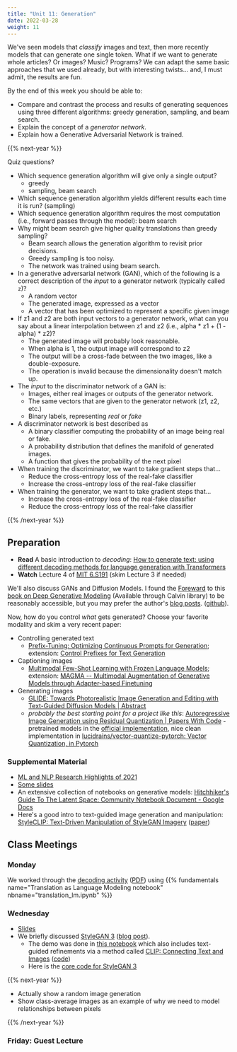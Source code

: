 ```yaml
---
title: "Unit 11: Generation"
date: 2022-03-28
weight: 11
---
```


We've seen models that *classify* images and text, then more recently models that can generate one single token. What if we want to generate whole articles? Or images? Music? Programs? We can adapt the same basic approaches that we used already, but with interesting twists... and, I must admit, the results are fun.

By the end of this week you should be able to:

- Compare and contrast the process and results of generating sequences using three different algorithms: greedy generation, sampling, and beam search.
- Explain the concept of a *generator network*.
- Explain how a Generative Adversarial Network is trained.

{{% next-year %}}

Quiz questions?

- Which sequence generation algorithm will give only a single output?
  - greedy
  - sampling, beam search
- Which sequence generation algorithm yields different results each time it is run? (sampling)
- Which sequence generation algorithm requires the most computation (i.e., forward passes through the model): beam search
- Why might beam search give higher quality translations than greedy sampling?
  - Beam search allows the generation algorithm to revisit prior decisions.
  - Greedy sampling is too noisy.
  - The network was trained using beam search.
- In a generative adversarial network (GAN), which of the following is a correct description of the *input* to a generator network (typically called `z`)?
  - A random vector
  - The generated image, expressed as a vector
  - A vector that has been optimized to represent a specific given image
- If z1 and z2 are both input vectors to a generator network, what can you say about a linear interpolation between z1 and z2 (i.e., alpha * z1 + (1 - alpha) * z2)?
  - The generated image will probably look reasonable.
  - When alpha is 1, the output image will correspond to z2
  - The output will be a cross-fade between the two images, like a double-exposure.
  - The operation is invalid because the dimensionality doesn't match up.
- The *input* to the discriminator network of a GAN is:
  - Images, either real images or outputs of the generator network. 
  - The same vectors that are given to the generator network (z1, z2, etc.)
  - Binary labels, representing *real* or *fake*
- A discriminator network is best described as
  - A binary classifier computing the probability of an image being real or fake.
  - A probability distribution that defines the manifold of generated images.
  - A function that gives the probability of the next pixel
- When training the discriminator, we want to take gradient steps that...
  - Reduce the cross-entropy loss of the real-fake classifier
  - Increase the cross-entropy loss of the real-fake classifier
- When training the generator, we want to take gradient steps that...
  - Increase the cross-entropy loss of the real-fake classifier
  - Reduce the cross-entropy loss of the real-fake classifier


{{% /next-year %}}

## Preparation

- **Read** A basic introduction to *decoding*: [How to generate text: using different decoding methods for language generation with Transformers](https://huggingface.co/blog/how-to-generate)
- **Watch** Lecture 4 of [MIT 6.S191](http://introtodeeplearning.com/) (skim Lecture 3 if needed)

We'll also discuss GANs and Diffusion Models. I found the [Foreward](https://link.springer.com/content/pdf/bfm%3A978-3-030-93158-2%2F1.pdf) to this [book on Deep Generative Modeling](https://link.springer.com/book/10.1007/978-3-030-93158-2) (Available through Calvin library) to be reasonably accessible, but you may prefer the author's [blog posts](https://jmtomczak.github.io/blog.html). ([github](https://github.com/jmtomczak/intro_dgm)).

Now, how do you control *what* gets generated? Choose your favorite modality and skim a very recent paper:

- Controlling generated text
  - [Prefix-Tuning: Optimizing Continuous Prompts for Generation](https://arxiv.org/abs/2101.00190); extension: [Control Prefixes for Text Generation](https://arxiv.org/abs/2110.08329)
- Captioning images
  - [Multimodal Few-Shot Learning with Frozen Language Models](https://arxiv.org/abs/2106.13884); extension: [MAGMA -- Multimodal Augmentation of Generative Models through Adapter-based Finetuning](https://arxiv.org/abs/2112.05253)
- Generating images
  - [GLIDE: Towards Photorealistic Image Generation and Editing with Text-Guided Diffusion Models | Abstract](https://arxiv.org/abs/2112.10741)
  - *probably the best starting point for a project like this*: [Autoregressive Image Generation using Residual Quantization | Papers With Code](https://paperswithcode.com/paper/autoregressive-image-generation-using?from=n28) - pretrained models in the [official implementation](https://github.com/kakaobrain/rq-vae-transformer), nice clean implementation in [lucidrains/vector-quantize-pytorch: Vector Quantization, in Pytorch](https://github.com/lucidrains/vector-quantize-pytorch)

### Supplemental Material

- [ML and NLP Research Highlights of 2021](https://ruder.io/ml-highlights-2021/)
- [Some slides](https://web.stanford.edu/class/cs224n/slides/cs224n-2019-lecture15-nlg.pdf)
- An extensive collection of notebooks on generative models: [Hitchhiker's Guide To The Latent Space: Community Notebook Document - Google Docs](https://docs.google.com/document/d/1ON4unvrGC2fSEAHMVb4idopPlWmzM0Lx5cxiOXG47k4/edit)
- Here's a good intro to text-guided image generation and manipulation: [StyleCLIP: Text-Driven Manipulation of StyleGAN Imagery](https://github.com/orpatashnik/StyleCLIP) ([paper](https://arxiv.org/abs/2103.17249))

## Class Meetings

### Monday

We worked through the [decoding activity](decoding-handout) ([PDF](decoding-handout.pdf)) using {{% fundamentals name="Translation as Language Modeling notebook" nbname="translation_lm.ipynb" %}}

### Wednesday

- [Slides](/slides/2022-03-30%20Generative%20Models.pdf)
- We briefly discussed [StyleGAN 3](https://nvlabs.github.io/stylegan3/) ([blog post](https://lambdalabs.com/blog/stylegan-3/)).
  - The demo was done in [this notebook](https://colab.research.google.com/drive/1eYlenR1GHPZXt-YuvXabzO9wfh9CWY36) which also includes text-guided refinements via a method called [CLIP: Connecting Text and Images](https://openai.com/blog/clip/) ([code](https://github.com/openai/CLIP))
  - Here is the [core code for StyleGAN 3](https://github.com/NVlabs/stylegan3/blob/main/training/networks_stylegan3.py)

{{% next-year %}}

- Actually show a random image generation
- Show class-average images as an example of why we need to model relationships between pixels

{{% /next-year %}}

### Friday: Guest Lecture
